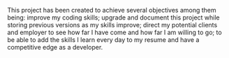 This project has been created to achieve several objectives among them being: improve my coding skills; upgrade and document this project while storing previous versions as my skills improve; direct my potential clients and employer to see how far I have come and how far I am willing to go; to be able to add the skills I learn every day to my resume and have a competitive edge as a developer.